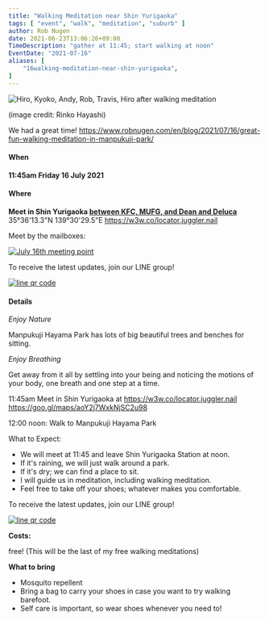 ```yaml
---
title: "Walking Meditation near Shin Yurigaoka"
tags: [ "event", "walk", "meditation", "suburb" ]
author: Rob Nugen
date: 2021-06-23T13:06:26+09:00
TimeDescription: "gather at 11:45; start walking at noon"
EventDate: "2021-07-16"
aliases: [
    "16walking-meditation-near-shin-yurigaoka",
]
---
```


<img
src="//b.robnugen.com/blog/2021/2021_july_16_walking_meditation_hiro_kyoko_andy_rob_travis_hiro.jpg"
alt="Hiro, Kyoko, Andy, Rob, Travis, Hiro after walking meditation"
class="title" />

<div class="note">(image credit: Rinko Hayashi)</div>

We had a great time!   https://www.robnugen.com/en/blog/2021/07/16/great-fun-walking-meditation-in-manpukuji-park/

#### When

**11:45am Friday 16 July 2021**

#### Where

**Meet in Shin Yurigaoka [between KFC, MUFG, and Dean and Deluca](https://goo.gl/maps/aoY2j7WxkNjSC2u98)**  35°36'13.3"N 139°30'29.5"E  https://w3w.co/locator.juggler.nail

Meet by the mailboxes:

[![July 16th meeting point](//b.robnugen.com/journal/2021/manpukuji_hayama_park/thumbs/2021_jun_24_pre_manpukuji_hayama_meeting_point.jpg)](//b.robnugen.com/journal/2021/manpukuji_hayama_park/2021_jun_24_pre_manpukuji_hayama_meeting_point.jpg)

To receive the latest updates, join our LINE group!

[![line qr code](//b.robnugen.com/blog/2021/thumbs/2021_sep_25_rob_line_qr_code_text_walk_and_talk.jpg)](//b.robnugen.com/blog/2021/2021_sep_25_rob_line_qr_code_text_walk_and_talk.jpg)

#### Details

*Enjoy Nature*

Manpukuji Hayama Park has lots of big beautiful trees and benches for sitting.

*Enjoy Breathing*

Get away from it all by settling into your being and noticing the
motions of your body, one breath and one step at a time.

11:45am Meet in Shin Yurigaoka at https://w3w.co/locator.juggler.nail  https://goo.gl/maps/aoY2j7WxkNjSC2u98

12:00 noon: Walk to Manpukuji Hayama Park

What to Expect:

* We will meet at 11:45 and leave Shin Yurigaoka Station at noon.
* If it's raining, we will just walk around a park.
* If it's dry; we can find a place to sit.
* I will guide us in meditation, including walking meditation.
* Feel free to take off your shoes; whatever makes you comfortable.

To receive the latest updates, join our LINE group!

[![line qr code](//b.robnugen.com/blog/2021/thumbs/2021_sep_25_rob_line_qr_code_text_walk_and_talk.jpg)](//b.robnugen.com/blog/2021/2021_sep_25_rob_line_qr_code_text_walk_and_talk.jpg)

**Costs:**

free! (This will be the last of my free walking meditations)

**What to bring**

* Mosquito repellent
* Bring a bag to carry your shoes in case you want to try walking barefoot.
* Self care is important, so wear shoes whenever you need to!
